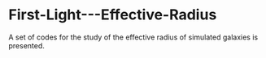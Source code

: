 # First-Light---Effective-Radius
A set of codes for the study of the effective radius of simulated galaxies is presented.
